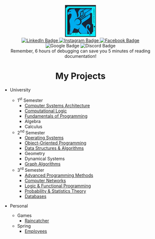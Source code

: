 <!--
**TimofteRazvan/TimofteRazvan** is a ✨ _special_ ✨ repository because its `README.md` (this file) appears on your GitHub profile.

Here are some ideas to get you started:

- 🔭 I’m currently working on ...
- 🌱 I’m currently learning ...
- 👯 I’m looking to collaborate on ...
- 🤔 I’m looking for help with ...
- 💬 Ask me about ...
- 📫 How to reach me: ...
- 😄 Pronouns: ...
- ⚡ Fun fact: ...
-->

<div id="header" align="center">
  <img src="https://github.com/TimofteRazvan/TimofteRazvan/blob/main/ezgif-1-fd124405ff.gif" width="100"/>
  <div id="badges">
  <a href="https://www.linkedin.com/in/timofte-razvan/">
    <img src="https://img.shields.io/badge/LinkedIn-blue?style=for-the-badge&logo=linkedin&logoColor=white" alt="LinkedIn Badge"/>
  </a>
  <a href="https://www.instagram.com/timofte.razvy/">
    <img src="https://img.shields.io/badge/Instagram-purple?style=for-the-badge&logo=instagram&logoColor=white" alt="Instagram Badge"/>
  </a>
  <a href="https://www.facebook.com/razvan.timofte.52/">
    <img src="https://img.shields.io/badge/Facebook-blue?style=for-the-badge&logo=facebook&logoColor=white" alt="Facebook Badge"/>
  </a>
   <br \>
  <img src="https://img.shields.io/badge/razvanhdt13-@gmail-red?style=plastic&logo=gmail&labelColor=white" alt="Google Badge"/>  
  <img src="https://img.shields.io/badge/Gryphon-2942-grey?style=plastic&logo=discord&labelColor=white" alt="Discord Badge"/>
   <br \> Remember, 6 hours of debugging can save you 5 minutes of reading documentation!
</div>
</div>

<div id="header" align="center">
<h1>My Projects</h1>
</div>

- University
  - 1<sup>st</sup> Semester
    - [Computer Systems Architecture](https://github.com/TimofteRazvan/university-projects/tree/main/1st-semester/computational-logic)
    - [Computational Logic](https://github.com/TimofteRazvan/university-projects/tree/main/1st-semester/computer-systems-architecture)
    - [Fundamentals of Programming](https://github.com/TimofteRazvan/university-projects/tree/main/1st-semester/fundamentals-of-programming)
    - Algebra
    - Calculus
  - 2<sup>nd</sup> Semester
    - [Operating Systems](https://github.com/TimofteRazvan/university-projects/tree/main/2nd-semester/operating-systems)
    - [Object-Oriented Programming](https://github.com/TimofteRazvan/university-projects/tree/main/2nd-semester/object-oriented-programming)
    - [Data Structures & Algorithms](https://github.com/TimofteRazvan/university-projects/tree/main/2nd-semester/data-structures-and-algorithms)
    - Geometry
    - Dynamical Systems
    - [Graph Algorithms](https://github.com/TimofteRazvan/university-projects/tree/main/2nd-semester/graph-algorithms)
  - 3<sup>rd</sup> Semester
    - [Advanced Programming Methods](https://github.com/TimofteRazvan/university-projects/tree/main/3rd-semester/advanced-programming-methods)
    - [Computer Networks](https://github.com/TimofteRazvan/university-projects/tree/main/3rd-semester/computer-networks)
    - [Logic & Functional Programming](https://github.com/TimofteRazvan/university-projects/tree/main/3rd-semester/functional-and-logic-programming)
    - [Probability & Statistics Theory](https://github.com/TimofteRazvan/university-projects/tree/main/3rd-semester/probability-and-statistics)
    - [Databases](https://github.com/TimofteRazvan/university-projects/tree/main/3rd-semester/databases)

- Personal
  - Games
    - [Raincatcher](https://github.com/TimofteRazvan/personal-projects/tree/main/games/libgdx/rain-catcher-simple)
  - Spring
    - [Employees](https://github.com/TimofteRazvan/personal-projects/tree/main/spring/FirstSpring)

